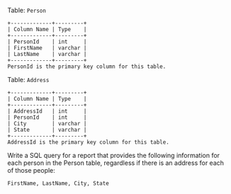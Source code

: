 Table: `Person`

  ```
  +-------------+---------+
  | Column Name | Type    |
  +-------------+---------+
  | PersonId    | int     |
  | FirstName   | varchar |
  | LastName    | varchar |
  +-------------+---------+
  PersonId is the primary key column for this table.
  ```

  Table: `Address`

  ```
  +-------------+---------+
  | Column Name | Type    |
  +-------------+---------+
  | AddressId   | int     |
  | PersonId    | int     |
  | City        | varchar |
  | State       | varchar |
  +-------------+---------+
  AddressId is the primary key column for this table.
  ```

   

  Write a SQL query for a report that provides the following information for each person in the Person table, regardless if there is an address for each of those people:

  ```
  FirstName, LastName, City, State
  ```

